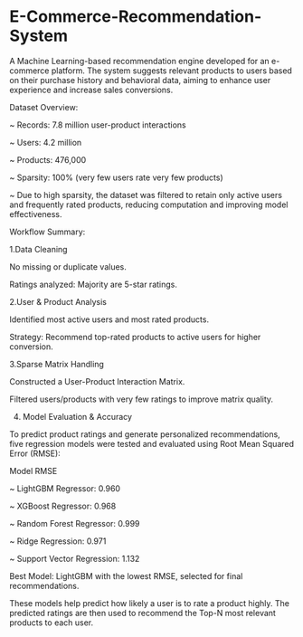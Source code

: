# E-Commerce-Recommendation-System
A Machine Learning-based recommendation engine developed for an e-commerce platform. The system suggests relevant products to users based on their purchase history and behavioral data, aiming to enhance user experience and increase sales conversions.

Dataset Overview:

~ Records: 7.8 million user-product interactions

~ Users: 4.2 million

~ Products: 476,000

~ Sparsity: 100% (very few users rate very few products)

~ Due to high sparsity, the dataset was filtered to retain only active users and frequently rated products, reducing computation and improving model effectiveness.

Workflow Summary:

1.Data Cleaning

No missing or duplicate values.

Ratings analyzed: Majority are 5-star ratings.

2.User & Product Analysis

Identified most active users and most rated products.

Strategy: Recommend top-rated products to active users for higher conversion.

3.Sparse Matrix Handling

Constructed a User-Product Interaction Matrix.

Filtered users/products with very few ratings to improve matrix quality.

4. Model Evaluation & Accuracy

To predict product ratings and generate personalized recommendations, five regression models were tested and evaluated using Root Mean Squared Error (RMSE):

Model	RMSE

~ LightGBM Regressor: 0.960

~ XGBoost Regressor: 0.968

~ Random Forest Regressor: 0.999

~ Ridge Regression: 0.971

~ Support Vector Regression: 1.132


Best Model: LightGBM with the lowest RMSE, selected for final recommendations.

These models help predict how likely a user is to rate a product highly. The predicted ratings are then used to recommend the Top-N most relevant products to each user.
